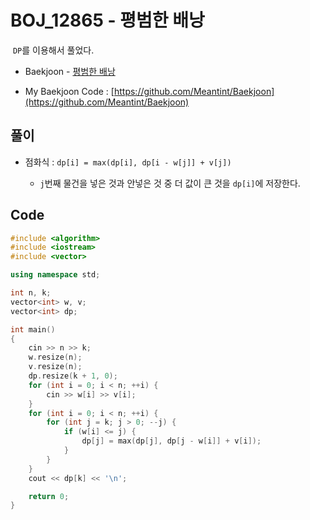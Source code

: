 # BOJ_12865 - 평범한 배낭

&nbsp;`DP`를 이용해서 풀었다.

- Baekjoon - [평범한 배낭](https://www.acmicpc.net/problem/12865)

- My Baekjoon Code : [https://github.com/Meantint/Baekjoon](https://github.com/Meantint/Baekjoon)

## 풀이

- 점화식 : `dp[i] = max(dp[i], dp[i - w[j]] + v[j])`

  - `j`번째 물건을 넣은 것과 안넣은 것 중 더 값이 큰 것을 `dp[i]`에 저장한다.

## Code

```cpp
#include <algorithm>
#include <iostream>
#include <vector>

using namespace std;

int n, k;
vector<int> w, v;
vector<int> dp;

int main()
{
    cin >> n >> k;
    w.resize(n);
    v.resize(n);
    dp.resize(k + 1, 0);
    for (int i = 0; i < n; ++i) {
        cin >> w[i] >> v[i];
    }
    for (int i = 0; i < n; ++i) {
        for (int j = k; j > 0; --j) {
            if (w[i] <= j) {
                dp[j] = max(dp[j], dp[j - w[i]] + v[i]);
            }
        }
    }
    cout << dp[k] << '\n';

    return 0;
}
```
